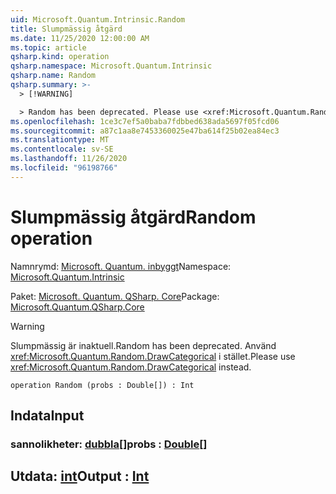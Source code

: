 ```yaml
---
uid: Microsoft.Quantum.Intrinsic.Random
title: Slumpmässig åtgärd
ms.date: 11/25/2020 12:00:00 AM
ms.topic: article
qsharp.kind: operation
qsharp.namespace: Microsoft.Quantum.Intrinsic
qsharp.name: Random
qsharp.summary: >-
  > [!WARNING]

  > Random has been deprecated. Please use <xref:Microsoft.Quantum.Random.DrawCategorical> instead.
ms.openlocfilehash: 1ce3c7ef5a0baba7fdbbed638ada5697f05fcd06
ms.sourcegitcommit: a87c1aa8e7453360025e47ba614f25b02ea84ec3
ms.translationtype: MT
ms.contentlocale: sv-SE
ms.lasthandoff: 11/26/2020
ms.locfileid: "96198766"
---
```

# <a name="random-operation"></a><span data-ttu-id="0f082-102">Slumpmässig åtgärd</span><span class="sxs-lookup"><span data-stu-id="0f082-102">Random operation</span></span>

<span data-ttu-id="0f082-103">Namnrymd: [Microsoft. Quantum. inbyggt](xref:Microsoft.Quantum.Intrinsic)</span><span class="sxs-lookup"><span data-stu-id="0f082-103">Namespace: [Microsoft.Quantum.Intrinsic](xref:Microsoft.Quantum.Intrinsic)</span></span>

<span data-ttu-id="0f082-104">Paket: [Microsoft. Quantum. QSharp. Core](https://nuget.org/packages/Microsoft.Quantum.QSharp.Core)</span><span class="sxs-lookup"><span data-stu-id="0f082-104">Package: [Microsoft.Quantum.QSharp.Core](https://nuget.org/packages/Microsoft.Quantum.QSharp.Core)</span></span>


> [!WARNING]
> <span data-ttu-id="0f082-105">Slumpmässig är inaktuell.</span><span class="sxs-lookup"><span data-stu-id="0f082-105">Random has been deprecated.</span></span> <span data-ttu-id="0f082-106">Använd <xref:Microsoft.Quantum.Random.DrawCategorical> i stället.</span><span class="sxs-lookup"><span data-stu-id="0f082-106">Please use <xref:Microsoft.Quantum.Random.DrawCategorical> instead.</span></span>



```qsharp
operation Random (probs : Double[]) : Int
```


## <a name="input"></a><span data-ttu-id="0f082-107">Indata</span><span class="sxs-lookup"><span data-stu-id="0f082-107">Input</span></span>

### <a name="probs--double"></a><span data-ttu-id="0f082-108">sannolikheter: [dubbla](xref:microsoft.quantum.lang-ref.double)[]</span><span class="sxs-lookup"><span data-stu-id="0f082-108">probs : [Double](xref:microsoft.quantum.lang-ref.double)[]</span></span>





## <a name="output--int"></a><span data-ttu-id="0f082-109">Utdata: [int](xref:microsoft.quantum.lang-ref.int)</span><span class="sxs-lookup"><span data-stu-id="0f082-109">Output : [Int](xref:microsoft.quantum.lang-ref.int)</span></span>

